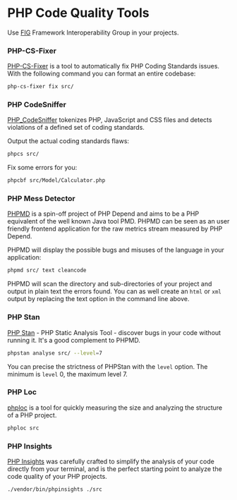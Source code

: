 # PHP Code Quality Tools

Use [FIG](https://www.php-fig.org/) Framework Interoperability Group in your projects.

### PHP-CS-Fixer

[PHP-CS-Fixer](https://github.com/FriendsOfPHP/PHP-CS-Fixer) is a tool to automatically fix PHP Coding Standards issues.
With the following command you can format an entire codebase:

```bash
php-cs-fixer fix src/
```

### PHP CodeSniffer

[PHP_CodeSniffer](https://github.com/squizlabs/PHP_CodeSniffer) tokenizes PHP, JavaScript and CSS files and detects violations of a defined set of coding standards.

Output the actual coding standards flaws:

```bash
phpcs src/
```

Fix some errors for you:

```bash
phpcbf src/Model/Calculator.php
```

### PHP Mess Detector

[PHPMD](https://github.com/phpmd/phpmd) is a spin-off project of PHP Depend and aims to be a PHP equivalent of the well known Java tool PMD. PHPMD can be seen as an user friendly frontend application for the raw metrics stream measured by PHP Depend.

PHPMD will display the possible bugs and misuses of the language in your application:

```bash
phpmd src/ text cleancode
```

PHPMD will scan the directory and sub-directories of your project and output in plain text the errors found. 
You can as well create an `html` or `xml` output by replacing the text option in the command line above.

### PHP Stan

[PHP Stan](https://github.com/phpstan/phpstan) - PHP Static Analysis Tool - discover bugs in your code without running it.
It's a good complement to PHPMD.

```bash
phpstan analyse src/ --level=7
```

You can precise the strictness of PHPStan with the `level` option. The minimum is `level` 0, the maximum level 7.

### PHP Loc

[phploc](https://github.com/sebastianbergmann/phploc) is a tool for quickly measuring the size and analyzing the structure of a PHP project.

```bash
phploc src
```

### PHP Insights

[PHP Insights](https://github.com/nunomaduro/phpinsights) was carefully crafted to simplify the analysis of your code directly from your terminal, and is the perfect starting point to analyze the code quality of your PHP projects.

```bash
./vendor/bin/phpinsights ./src
```
